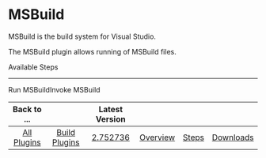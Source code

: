 
MSBuild
=======


MSBuild is the build system for Visual Studio.


The MSBuild plugin allows running of MSBuild files.



Available Steps

---------------


Run MSBuildInvoke MSBuild





|Back to ...||Latest Version||||
| :---: | :---: | :---: | :---: | :---: | :---: |
|[All Plugins](../../index.md)|[Build Plugins](../README.md)|[2.752736](https://raw.githubusercontent.com/UrbanCode/IBM-UCB-PLUGINS/main/files/MSBuild/MSBuild-2.752736.zip)|[Overview](overview.md)|[Steps](steps.md)|[Downloads](downloads.md)|
